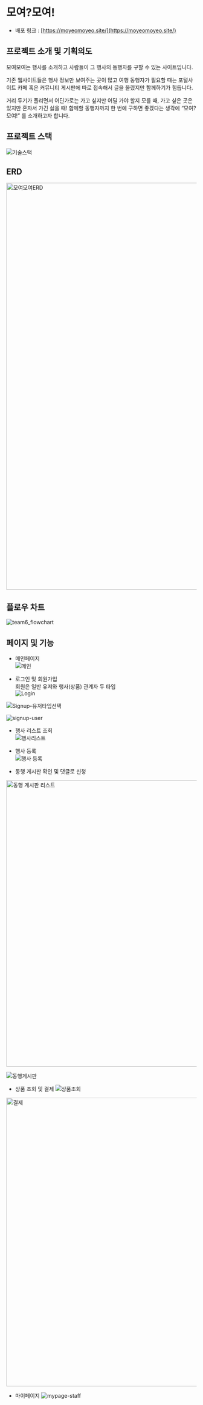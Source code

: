 # 모여?모여!
- 배포 링크 : [https://moyeomoyeo.site/](https://moyeomoyeo.site/)

## 프로젝트 소개 및 기획의도

모여모여는 행사를 소개하고 사람들이 그 행사의 동행자를 구할 수 있는 사이트입니다.

기존 웹사이트들은 행사 정보만 보여주는 곳이 많고 여행 동행자가 필요할 때는 포털사이트 카페 혹은 커뮤니티 게시판에 따로 접속해서 글을 올렸지만 함께하기가 힘듭니다.

거리 두기가 풀리면서 어딘가로는 가고 싶지만 어딜 가야 할지 모를 때, 가고 싶은 곳은 있지만 혼자서 가긴 싫을 때!  함께할 동행자까지 한 번에 구하면 좋겠다는 생각에 “모여? 모여!” 를 소개하고자 합니다.

## 프로젝트 스택
![기술스택](https://user-images.githubusercontent.com/59791809/184163492-d540619a-eae5-4359-9acc-c734bfc31562.png)

## ERD
<img width="1074" alt="모여모여ERD" src="https://user-images.githubusercontent.com/90667275/188251859-330a73d0-9510-435e-b926-1ad89cc40fa3.png">

## 플로우 차트
![team6_flowchart](https://user-images.githubusercontent.com/59791809/184164803-e383a15f-039d-42fb-a370-5137958b3b39.jpg)

## 페이지 및 기능

* 메인페이지  
![메인](https://user-images.githubusercontent.com/59791809/184176491-e8db88d0-c247-46a4-827d-2c9c7da21e64.gif)

* 로그인 및 회원가입  
회원은 일반 유저와 행사(상품) 관계자 두 타입  
![Login](https://user-images.githubusercontent.com/59791809/184176649-e2a5ab7a-e6c8-4be9-b167-07169f3417ec.png)

![Signup-유저타입선택](https://user-images.githubusercontent.com/59791809/184176720-061aa16e-54ff-4352-aebd-8e83754d3d1c.png)

![signup-user](https://user-images.githubusercontent.com/59791809/184176707-5fd72d50-6067-4694-8967-6f87f2626904.png)

* 행사 리스트 조회  
![행사리스트](https://user-images.githubusercontent.com/59791809/184177251-50fa7274-2c6e-4209-888d-6ff39726ae91.png)

* 행사 등록  
![행사 등록](https://user-images.githubusercontent.com/59791809/184177411-b21636d3-f740-4d00-9a16-40030c37d0dd.png)
 
* 동행 게시판 확인 및 댓글로 신청  
<img width="756" alt="동행 게시판 리스트" src="https://user-images.githubusercontent.com/59791809/184177985-15d71bb3-487b-444b-abc4-de94e3739bbe.png">

![동행게시판](https://user-images.githubusercontent.com/59791809/184177877-7e35e1f2-64d3-4b49-8c1e-c6e896c14d3e.gif)


* 상품 조회 및 결제
![상품조회](https://user-images.githubusercontent.com/59791809/184178696-bca3282f-5b5d-4b4e-8e8e-c34f3375ae88.gif)

<img width="762" alt="결제" src="https://user-images.githubusercontent.com/59791809/184179229-1f2ad016-4d45-4b04-bd2e-beada5bfde3a.png">


* 마이페이지
![mypage-staff](https://user-images.githubusercontent.com/59791809/184177121-c14db18d-c505-4be8-b1fe-22b4f5880ee8.gif)
